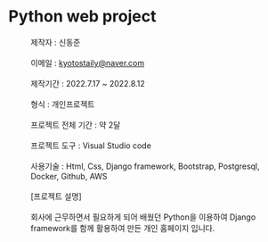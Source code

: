 # Python web project
<dd>제작자 : 신동준</dd><br>
<dd>이메일 : <a href="kyotostaily@naver.com">kyotostaily@naver.com</a></dd><br>
<dd>제작기간 : 2022.7.17 ~ 2022.8.12</dd><br>
<dd>형식 : 개인프로젝트</dd><br>
<dd>프로젝트 전체 기간 : 약 2달</dd><br>
<dd>프로젝트 도구 : Visual Studio code</dd><br>
<dd>사용기술 : Html, Css, Django framework,  Bootstrap, Postgresql, Docker, Github, AWS</dd><br>
<dd>[프로젝트 설명]</dd><br>
<dd>회사에 근무하면서 필요하게 되어 배웠던 Python을 이용하여 Django framework를 함께 활용하여 만든 개인 홈페이지 입니다.</dd>
